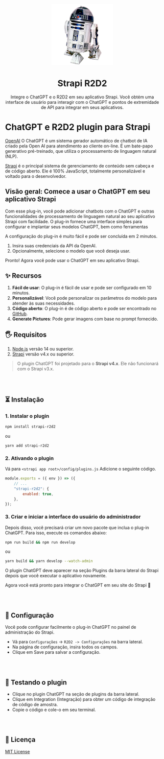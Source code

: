<div align="center">
  <img src="https://github.com/juniorVOPJ/strapi-r2d2/blob/main/logo.png" width="200" height="200" alt="R2D2 Logo" />
</div>
<h1 align="center">Strapi R2D2</h1><!-- slide -->

<p align="center">Integre o ChatGPT e o R2D2 em seu aplicativo Strapi. Você obtém uma interface de usuário para interagir com o ChatGPT e pontos de extremidade de API para integrar em seus aplicativos.</p>

# ChatGPT e R2D2 plugin para Strapi

[OpenAI](https://openai.com/) O ChatGPT é um sistema gerador automático de chatbot de IA criado pela Open AI para atendimento ao cliente on-line. É um bate-papo generativo pré-treinado, que utiliza o processamento de linguagem natural (NLP).

[Strapi](https://strapi.io/) é o principal sistema de gerenciamento de conteúdo sem cabeça e de código aberto. Ele é 100% JavaScript, totalmente personalizável e voltado para o desenvolvedor.

## Visão geral: Comece a usar o ChatGPT em seu aplicativo Strapi

Com esse plug-in, você pode adicionar chatbots com o ChatGPT e outras funcionalidades de processamento de linguagem natural ao seu aplicativo Strapi com facilidade. O plug-in fornece uma interface simples para configurar e implantar seus modelos ChatGPT, bem como ferramentas

A configuração do plug-in é muito fácil e pode ser concluída em 2 minutos.

1. Insira suas credenciais da API da OpenAI.
1. Opcionalmente, selecione o modelo que você deseja usar.

Pronto! Agora você pode usar o ChatGPT em seu aplicativo Strapi.

## ✨ Recursos

1. **Fácil de usar**: O plug-in é fácil de usar e pode ser configurado em 10 minutos.
1. **Personalizável**: Você pode personalizar os parâmetros do modelo para atender às suas necessidades.
1. **Código aberto**: O plug-in é de código aberto e pode ser encontrado no [GitHub]().
1. **Generate Pictures**: Pode gerar imagens com base no prompt fornecido.

## 🖐 Requisitos

1. [Node.js](https://nodejs.org/en/) versão 14 ou superior.
1. [Strapi](https://strapi.io/) versão v4.x ou superior.

> O plugin ChatGPT foi projetado para o **Strapi v4.x**. Ele não funcionará com o Strapi v3.x.

<br/><br/>

## ⏳ Instalação

### 1. Instalar o plugin

<!-- use npm for installing plugin -->

```bash
npm install strapi-r2d2
```

ou

```bash
yarn add strapi-r2d2
```

### 2. Ativando o plugin

<!-- enable the plugin in the admin panel -->

Vá para `<strapi app root>/config/plugins.js` Adicione o seguinte código.

```js
module.exports = ({ env }) => ({
    // ...
    "strapi-r2d2": {
        enabled: true,
    },
});
```

### 3. Criar e iniciar a interface do usuário do administrador

Depois disso, você precisará criar um novo pacote que inclua o plug-in ChatGPT. Para isso, execute os comandos abaixo:

<!-- build the admin UI -->

```bash
npm run build && npm run develop
```

ou

```bash
yarn build && yarn develop --watch-admin
```

O plugin ChatGPT deve aparecer na seção Plugins da barra lateral do Strapi depois que você executar o aplicativo novamente.

Agora você está pronto para integrar o ChatGPT em seu site do Strapi 🎉

<br/><br/>

## 🔧 Configuração

Você pode configurar facilmente o plug-in ChatGPT no painel de administração do Strapi.

-   Vá para `Configurações` -> `R2D2 -> Configurações` na barra lateral.
-   Na página de configuração, insira todos os campos.
-   Clique em Save para salvar a configuração.

<br/><br/>

## 📖 Testando o plugin

-   Clique no plugin ChatGPT na seção de plugins da barra lateral.
-   Clique em Integration (Integração) para obter um código de integração de código de amostra.
-   Copie o código e cole-o em seu terminal.

<br/>

<br/>

## 📝 Licença

[MIT License](LICENSE.md)
